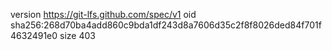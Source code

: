 version https://git-lfs.github.com/spec/v1
oid sha256:268d70ba4add860c9bda1df243d8a7606d35c2f8f8026ded84f701f4632491e0
size 403
